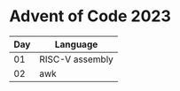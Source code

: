 # Advent of Code 2023

| Day | Language        |
| --- | --------------- |
| 01  | RISC-V assembly |
| 02  | awk             |
